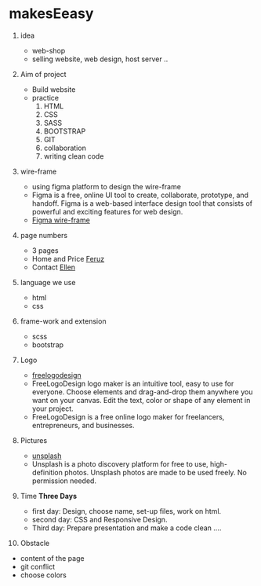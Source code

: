 # makesEeasy


1. idea
     * web-shop
     * selling website, web design, host server ..

2. Aim of project
     * Build website
     * practice
        1. HTML
        2. CSS
        3. SASS
        4. BOOTSTRAP
        5. GIT
        6. collaboration
        7. writing clean code

3. wire-frame
   * using figma platform to design the wire-frame
   * Figma is a free, online UI tool to create, collaborate, prototype,   and handoff. Figma is a web-based interface design tool that consists of powerful and exciting features for web design.
   * [Figma wire-frame](https://www.figma.com/file/IPPOhZz0KtJvxV7tQzG894/Home-page-for-makes-easy?node-id=0%3A1)
   
4. page numbers
     * 3 pages
     * Home and Price [Feruz](https://github.com/Feruzteame)
     * Contact [Ellen](https://github.com/Ellen-Seghers)


5. language we use
      * html
      * css

6. frame-work and extension
      * scss
      * bootstrap

7. Logo
   * [freelogodesign](https://www.freelogodesign.org/)
   * FreeLogoDesign logo maker is an intuitive tool, easy to use for everyone. Choose elements and drag-and-drop them anywhere you want on your canvas. Edit the text, color or shape of any element in your project.
   * FreeLogoDesign is a free online logo maker for freelancers, entrepreneurs, and businesses.

8. Pictures
    * [unsplash](https://unsplash.com/)
    * Unsplash is a photo discovery platform for free to use, high-definition photos. Unsplash photos are made to be   used freely. No permission needed.
      
9. Time <b>Three Days</b>
   * first day: Design, choose name, set-up files, work on html.
   * second day: CSS and Responsive Design.
   * Third day: Prepare presentation and make a code clean ....
 

10. Obstacle
   * content of the page
   * git conflict 
   * choose colors
